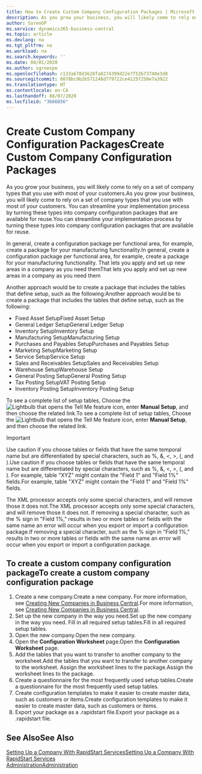 ```yaml
---
title: How to Create Custom Company Configuration Packages | Microsoft Docs
description: As you grow your business, you will likely come to rely on a set of company types that you use with most of your customers. You can streamline your implementation process by turning these types into company configuration packages that are available for reuse.
author: SorenGP
ms.service: dynamics365-business-central
ms.topic: article
ms.devlang: na
ms.tgt_pltfrm: na
ms.workload: na
ms.search.keywords: ''
ms.date: 04/01/2020
ms.author: sgroespe
ms.openlocfilehash: c133a678d3628fa8274399d22e7f53b73740e3d8
ms.sourcegitcommit: 6078bc9b2b571248d779722ce4125f250e7a3922
ms.translationtype: HT
ms.contentlocale: en-CA
ms.lasthandoff: 08/07/2020
ms.locfileid: "3666856"
---
```

# <a name="create-custom-company-configuration-packages"></a><span data-ttu-id="650cf-104">Create Custom Company Configuration Packages</span><span class="sxs-lookup"><span data-stu-id="650cf-104">Create Custom Company Configuration Packages</span></span>
<span data-ttu-id="650cf-105">As you grow your business, you will likely come to rely on a set of company types that you use with most of your customers.</span><span class="sxs-lookup"><span data-stu-id="650cf-105">As you grow your business, you will likely come to rely on a set of company types that you use with most of your customers.</span></span> <span data-ttu-id="650cf-106">You can streamline your implementation process by turning these types into company configuration packages that are available for reuse.</span><span class="sxs-lookup"><span data-stu-id="650cf-106">You can streamline your implementation process by turning these types into company configuration packages that are available for reuse.</span></span>  

<span data-ttu-id="650cf-107">In general, create a configuration package per functional area, for example, create a package for your manufacturing functionality.</span><span class="sxs-lookup"><span data-stu-id="650cf-107">In general, create a configuration package per functional area, for example, create a package for your manufacturing functionality.</span></span> <span data-ttu-id="650cf-108">That lets you apply and set up new areas in a company as you need them</span><span class="sxs-lookup"><span data-stu-id="650cf-108">That lets you apply and set up new areas in a company as you need them</span></span>  

<span data-ttu-id="650cf-109">Another approach would be to create a package that includes the tables that define setup, such as the following:</span><span class="sxs-lookup"><span data-stu-id="650cf-109">Another approach would be to create a package that includes the tables that define setup, such as the following:</span></span>  

-   <span data-ttu-id="650cf-110">Fixed Asset Setup</span><span class="sxs-lookup"><span data-stu-id="650cf-110">Fixed Asset Setup</span></span>  
-   <span data-ttu-id="650cf-111">General Ledger Setup</span><span class="sxs-lookup"><span data-stu-id="650cf-111">General Ledger Setup</span></span>  
-   <span data-ttu-id="650cf-112">Inventory Setup</span><span class="sxs-lookup"><span data-stu-id="650cf-112">Inventory Setup</span></span>  
-   <span data-ttu-id="650cf-113">Manufacturing Setup</span><span class="sxs-lookup"><span data-stu-id="650cf-113">Manufacturing Setup</span></span>  
-   <span data-ttu-id="650cf-114">Purchases and Payables Setup</span><span class="sxs-lookup"><span data-stu-id="650cf-114">Purchases and Payables Setup</span></span>  
-   <span data-ttu-id="650cf-115">Marketing Setup</span><span class="sxs-lookup"><span data-stu-id="650cf-115">Marketing Setup</span></span>  
-   <span data-ttu-id="650cf-116">Service Setup</span><span class="sxs-lookup"><span data-stu-id="650cf-116">Service Setup</span></span>  
-   <span data-ttu-id="650cf-117">Sales and Receivables Setup</span><span class="sxs-lookup"><span data-stu-id="650cf-117">Sales and Receivables Setup</span></span>  
-   <span data-ttu-id="650cf-118">Warehouse Setup</span><span class="sxs-lookup"><span data-stu-id="650cf-118">Warehouse Setup</span></span>  
-   <span data-ttu-id="650cf-119">General Posting Setup</span><span class="sxs-lookup"><span data-stu-id="650cf-119">General Posting Setup</span></span>  
-   <span data-ttu-id="650cf-120">Tax Posting Setup</span><span class="sxs-lookup"><span data-stu-id="650cf-120">VAT Posting Setup</span></span>  
-   <span data-ttu-id="650cf-121">Inventory Posting Setup</span><span class="sxs-lookup"><span data-stu-id="650cf-121">Inventory Posting Setup</span></span>  

<span data-ttu-id="650cf-122">To see a complete list of setup tables, Choose the ![Lightbulb that opens the Tell Me feature](media/ui-search/search_small.png "Tell me what you want to do") icon, enter **Manual Setup**, and then choose the related link.</span><span class="sxs-lookup"><span data-stu-id="650cf-122">To see a complete list of setup tables, Choose the ![Lightbulb that opens the Tell Me feature](media/ui-search/search_small.png "Tell me what you want to do") icon, enter **Manual Setup**, and then choose the related link.</span></span>  

> [!IMPORTANT]
> <span data-ttu-id="650cf-123">Use caution if you choose tables or fields that have the same temporal name but are differentiated by special characters, such as %, &, <, >, (, and ).</span><span class="sxs-lookup"><span data-stu-id="650cf-123">Use caution if you choose tables or fields that have the same temporal name but are differentiated by special characters, such as %, &, <, >, (, and ).</span></span> <span data-ttu-id="650cf-124">For example, table "XYZ" might contain the "Field 1" and "Field 1%" fields.</span><span class="sxs-lookup"><span data-stu-id="650cf-124">For example, table "XYZ" might contain the "Field 1" and "Field 1%" fields.</span></span>
>
> <span data-ttu-id="650cf-125">The XML processor accepts only some special characters, and will remove those it does not.</span><span class="sxs-lookup"><span data-stu-id="650cf-125">The XML processor accepts only some special characters, and will remove those it does not.</span></span> <span data-ttu-id="650cf-126">If removing a special character, such as the % sign in "Field 1%," results in two or more tables or fields with the same name an error will occur when you export or import a configuration package.</span><span class="sxs-lookup"><span data-stu-id="650cf-126">If removing a special character, such as the % sign in "Field 1%," results in two or more tables or fields with the same name an error will occur when you export or import a configuration package.</span></span>

## <a name="to-create-a-custom-company-configuration-package"></a><span data-ttu-id="650cf-127">To create a custom company configuration package</span><span class="sxs-lookup"><span data-stu-id="650cf-127">To create a custom company configuration package</span></span>  
1.  <span data-ttu-id="650cf-128">Create a new company.</span><span class="sxs-lookup"><span data-stu-id="650cf-128">Create a new company.</span></span> <span data-ttu-id="650cf-129">For more information, see [Creating New Companies in Business Central](about-new-company.md).</span><span class="sxs-lookup"><span data-stu-id="650cf-129">For more information, see [Creating New Companies in Business Central](about-new-company.md).</span></span>  
3.  <span data-ttu-id="650cf-130">Set up the new company in the way you need.</span><span class="sxs-lookup"><span data-stu-id="650cf-130">Set up the new company in the way you need.</span></span> <span data-ttu-id="650cf-131">Fill in all required setup tables.</span><span class="sxs-lookup"><span data-stu-id="650cf-131">Fill in all required setup tables.</span></span>  
4.  <span data-ttu-id="650cf-132">Open the new company.</span><span class="sxs-lookup"><span data-stu-id="650cf-132">Open the new company.</span></span>
5. <span data-ttu-id="650cf-133">Open the **Configuration Worksheet** page.</span><span class="sxs-lookup"><span data-stu-id="650cf-133">Open the **Configuration Worksheet** page.</span></span>  
6.  <span data-ttu-id="650cf-134">Add the tables that you want to transfer to another company to the worksheet.</span><span class="sxs-lookup"><span data-stu-id="650cf-134">Add the tables that you want to transfer to another company to the worksheet.</span></span> <span data-ttu-id="650cf-135">Assign the worksheet lines to the package.</span><span class="sxs-lookup"><span data-stu-id="650cf-135">Assign the worksheet lines to the package.</span></span>  
7.  <span data-ttu-id="650cf-136">Create a questionnaire for the most frequently used setup tables.</span><span class="sxs-lookup"><span data-stu-id="650cf-136">Create a questionnaire for the most frequently used setup tables.</span></span>  
8.  <span data-ttu-id="650cf-137">Create configuration templates to make it easier to create master data, such as customers or items.</span><span class="sxs-lookup"><span data-stu-id="650cf-137">Create configuration templates to make it easier to create master data, such as customers or items.</span></span>  
9.  <span data-ttu-id="650cf-138">Export your package as a .rapidstart file.</span><span class="sxs-lookup"><span data-stu-id="650cf-138">Export your package as a .rapidstart file.</span></span>  

## <a name="see-also"></a><span data-ttu-id="650cf-139">See Also</span><span class="sxs-lookup"><span data-stu-id="650cf-139">See Also</span></span>  
[<span data-ttu-id="650cf-140">Setting Up a Company With RapidStart Services</span><span class="sxs-lookup"><span data-stu-id="650cf-140">Setting Up a Company With RapidStart Services</span></span>](admin-set-up-a-company-with-rapidstart.md)  
[<span data-ttu-id="650cf-141">Administration</span><span class="sxs-lookup"><span data-stu-id="650cf-141">Administration</span></span>](admin-setup-and-administration.md)
